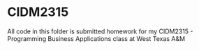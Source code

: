 # CIDM2315
All code in this folder is submitted homework for my CIDM2315 - Programming Business Applications class at West Texas A&M
